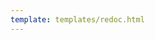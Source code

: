 ```yaml
---
template: templates/redoc.html
---
```


<redoc spec-url="{{base_path}}/apis/organization-apis/restapis/role-management-v3.yaml" theme='{{redoc_theme}}'></redoc>
